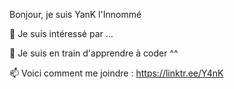 Bonjour, je suis YanK l'Innommé

👀 Je suis intéressé par ...

🌱 Je suis en train d'apprendre à coder ^^

📫 Voici comment me joindre : https://linktr.ee/Y4nK

<!---
YanKlInnomme/YanKlInnomme is a ✨ special ✨ repository because its `README.md` (this file) appears on your GitHub profile.
You can click the Preview link to take a look at your changes.
--->
